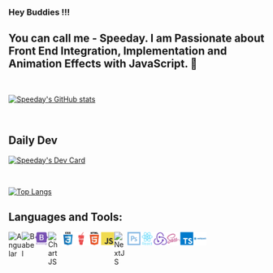 ### Hey Buddies !!!

## You can call me - Speeday. I am Passionate about Front End Integration, Implementation and Animation Effects with JavaScript. 👋

<br />

[![Speeday's GitHub stats](https://github-readme-stats.vercel.app/api?username=speeday&show_icons=true&theme=tokyonight)](https://github.com/speeday/github-readme-stats)

<br />

## Daily Dev

<a href="https://app.daily.dev/Speeday"><img src="https://api.daily.dev/devcards/a857752ad70c4365bbe46b112af387e7.png?r=5vx" width="400" alt="Speeday's Dev Card"/></a>

<br />

[![Top Langs](https://github-readme-stats.vercel.app/api/top-langs/?username=speeday&layout=compact)](https://github.com/speeday/github-readme-stats)

## Languages and Tools:

[<img align="left" alt="Angular" width="26px" src="https://angular.io/assets/images/logos/angular/angular.svg" />][angular]

[<img align="left" alt="Babel" width="26px" src="https://www.vectorlogo.zone/logos/babeljs/babeljs-icon.svg" />][babel]

[<img align="left" alt="BootStrap" width="26px" src="https://raw.githubusercontent.com/devicons/devicon/master/icons/bootstrap/bootstrap-plain-wordmark.svg" />][bootstrap]

[<img align="left" alt="Chart JS" width="26px" src="https://www.chartjs.org/media/logo-title.svg" />][chartjs]

[<img align="left" alt="CSS3" width="26px" src="https://raw.githubusercontent.com/devicons/devicon/master/icons/css3/css3-original-wordmark.svg" />][CSS]

[<img align="left" alt="Gulp JS" width="26px" src="https://raw.githubusercontent.com/devicons/devicon/master/icons/gulp/gulp-plain.svg" />][gulp]

[<img align="left" alt="HTML5" width="26px" src="https://raw.githubusercontent.com/devicons/devicon/master/icons/html5/html5-original-wordmark.svg" />][HTML]

[<img align="left" alt="JavaScript" width="26px" src="https://raw.githubusercontent.com/devicons/devicon/master/icons/javascript/javascript-original.svg" />][javascript]

[<img align="left" alt="NextJS" width="26px" src="https://cdn.worldvectorlogo.com/logos/nextjs-2.svg" />][nextjs]

[<img align="left" alt="PhotoShop" width="26px" src="https://raw.githubusercontent.com/devicons/devicon/master/icons/photoshop/photoshop-line.svg" />][photoshop]

[<img align="left" alt="ReactJS" width="26px" src="https://raw.githubusercontent.com/devicons/devicon/master/icons/react/react-original-wordmark.svg" />][reactjs]

[<img align="left" alt="Redux" width="26px" src="https://raw.githubusercontent.com/devicons/devicon/master/icons/redux/redux-original.svg" />][redux]

[<img align="left" alt="SASS" width="26px" src="https://raw.githubusercontent.com/devicons/devicon/master/icons/sass/sass-original.svg" />][sass]

[<img align="left" alt="TypeScript" width="26px" src="https://raw.githubusercontent.com/devicons/devicon/master/icons/typescript/typescript-original.svg" />][typescript]

[<img align="left" alt="Webpack" width="26px" src="https://raw.githubusercontent.com/devicons/devicon/d00d0969292a6569d45b06d3f350f463a0107b0d/icons/webpack/webpack-original-wordmark.svg" />][webpack]

<br />
<br />

[angular]: https://angular.io
[babel]: https://babeljs.io/
[bootstrap]: https://getbootstrap.com
[chartjs]: https://www.chartjs.org
[css]: https://www.w3schools.com/css/
[gulp]: https://gulpjs.com
[html]: https://www.w3.org/html/
[nextjs]: https://nextjs.org/
[javascript]: https://developer.mozilla.org/en-US/docs/Web/JavaScript
[photoshop]: https://www.photoshop.com/en
[reactjs]: https://reactjs.org/
[redux]: https://redux.js.org/
[sass]: https://sass-lang.com
[typescript]: https://www.typescriptlang.org/
[webpack]: https://webpack.js.org